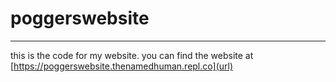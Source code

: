 # poggerswebsite
------------------
this is the code for my website. you can find the website at [https://poggerswebsite.thenamedhuman.repl.co](url)
